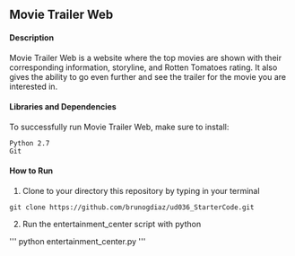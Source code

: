 ## **Movie Trailer Web**

#### **Description**

Movie Trailer Web is a website where the top movies are shown with their corresponding information, storyline, and Rotten Tomatoes rating. It also gives the ability to go even further and see the trailer for the movie you are interested in. 

#### **Libraries and Dependencies**

To successfully run Movie Trailer Web, make sure to install:

```
Python 2.7
Git
```

#### **How to Run**

1. Clone to your directory this repository by typing in your terminal

```
git clone https://github.com/brunogdiaz/ud036_StarterCode.git
``` 

2. Run the entertainment_center script with python

'''
python entertainment_center.py
'''
